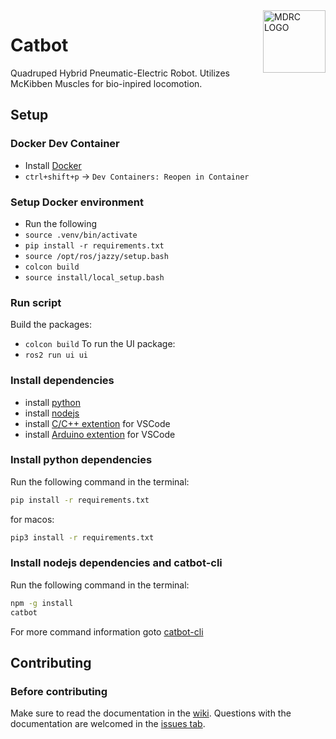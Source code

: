 <img src="https://pbs.twimg.com/profile_images/661962002/logo_400x400.png" align="right" alt="MDRC LOGO" title="MDRC LOGO" width="100">

# Catbot
Quadruped Hybrid Pneumatic-Electric Robot. Utilizes McKibben Muscles for bio-inpired locomotion.

## Setup

### Docker Dev Container
* Install [Docker](https://docs.docker.com/get-docker/)
* `ctrl+shift+p` -> `Dev Containers: Reopen in Container`

### Setup Docker environment
* Run the following
* `source .venv/bin/activate`
* `pip install -r requirements.txt`
* `source /opt/ros/jazzy/setup.bash`
* `colcon build`
* `source install/local_setup.bash`

### Run script
Build the packages:
* `colcon build`
To run the UI package:
* `ros2 run ui ui`

### Install dependencies
* install [python](https://www.python.org/downloads/)
* install [nodejs](https://nodejs.org/en/download/)
* install [C/C++ extention](https://marketplace.visualstudio.com/items?itemName=ms-vscode.cpptools) for VSCode
* install [Arduino extention](https://marketplace.visualstudio.com/items?itemName=vsciot-vscode.vscode-arduino) for VSCode
### Install python dependencies
Run the following command in the terminal:
```bash
pip install -r requirements.txt
```
for macos:
```bash
pip3 install -r requirements.txt
```
### Install nodejs dependencies and catbot-cli
Run the following command in the terminal:
```bash
npm -g install
catbot
```

For more command information goto [catbot-cli](cli/README.md)

## Contributing
### Before contributing
Make sure to read the documentation in the [wiki](https://github.com/RIT-MDRC/Catbot/wiki).
Questions with the documentation are welcomed in the [issues tab](https://github.com/RIT-MDRC/Catbot/issues).